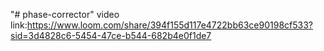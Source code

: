 "# phase-corrector" 
video link:https://www.loom.com/share/394f155d117e4722bb63ce90198cf533?sid=3d4828c6-5454-47ce-b544-682b4e0f1de7
